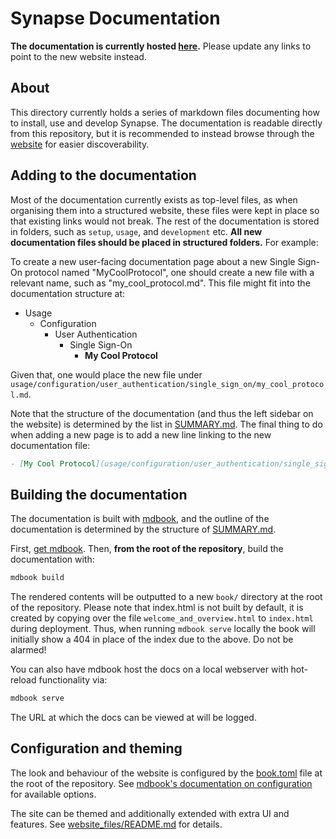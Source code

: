 # Synapse Documentation

**The documentation is currently hosted [here](https://matrix-org.github.io/synapse).**
Please update any links to point to the new website instead.

## About

This directory currently holds a series of markdown files documenting how to install, use
and develop Synapse. The documentation is readable directly from this repository, but it is 
recommended to instead browse through the [website](https://matrix-org.github.io/synapse) for 
easier discoverability.

## Adding to the documentation

Most of the documentation currently exists as top-level files, as when organising them into
a structured website, these files were kept in place so that existing links would not break.
The rest of the documentation is stored in folders, such as `setup`, `usage`, and `development`
etc. **All new documentation files should be placed in structured folders.** For example:

To create a new user-facing documentation page about a new Single Sign-On protocol named
"MyCoolProtocol", one should create a new file with a relevant name, such as "my_cool_protocol.md".
This file might fit into the documentation structure at:

- Usage
  - Configuration
    - User Authentication
      - Single Sign-On
        - **My Cool Protocol**

Given that, one would place the new file under
`usage/configuration/user_authentication/single_sign_on/my_cool_protocol.md`.

Note that the structure of the documentation (and thus the left sidebar on the website) is determined
by the list in [SUMMARY.md](SUMMARY.md). The final thing to do when adding a new page is to add a new
line linking to the new documentation file:

```markdown
- [My Cool Protocol](usage/configuration/user_authentication/single_sign_on/my_cool_protocol.md)
```

## Building the documentation

The documentation is built with [mdbook](https://rust-lang.github.io/mdBook/), and the outline of the
documentation is determined by the structure of [SUMMARY.md](SUMMARY.md).

First, [get mdbook](https://github.com/rust-lang/mdBook#installation). Then, **from the root of the repository**,
build the documentation with:

```sh
mdbook build
```

The rendered contents will be outputted to a new `book/` directory at the root of the repository. Please note that 
index.html is not built by default, it is created by copying over the file `welcome_and_overview.html` to `index.html`
during deployment. Thus, when running `mdbook serve` locally the book will initially show a 404 in place of the index
due to the above. Do not be alarmed!

You can also have mdbook host the docs on a local webserver with hot-reload functionality via:

```sh
mdbook serve
```

The URL at which the docs can be viewed at will be logged.

## Configuration and theming

The look and behaviour of the website is configured by the [book.toml](../book.toml) file
at the root of the repository. See
[mdbook's documentation on configuration](https://rust-lang.github.io/mdBook/format/config.html)
for available options.

The site can be themed and additionally extended with extra UI and features. See
[website_files/README.md](website_files/README.md) for details.
